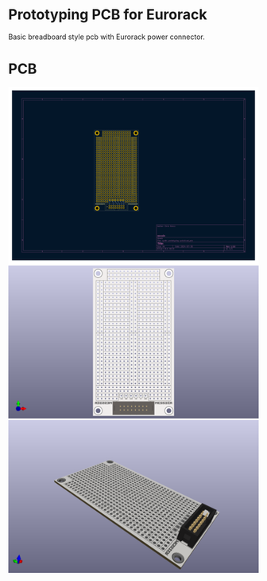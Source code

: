 # Prototyping PCB for Eurorack

Basic breadboard style pcb with Eurorack power connector.

# PCB

![PCB](./pcb.png)
![PCB](./pcb-model-1.png)
![PCB](./pcb-model-2.png)
